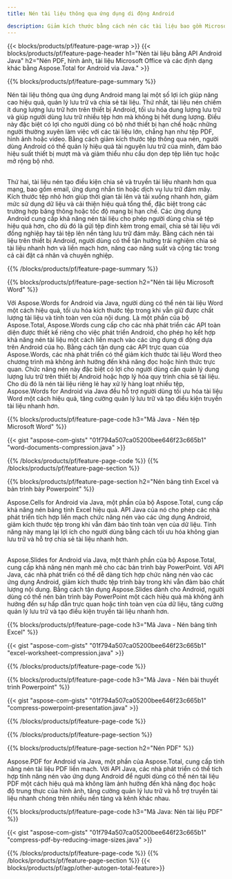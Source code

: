 ```yaml
---
title: Nén tài liệu thông qua ứng dụng di động Android

description: Giảm kích thước bằng cách nén các tài liệu bao gồm Microsoft Word, Excel, PowerPoint, PDF và Hình ảnh thông qua ứng dụng di động của bạn. Kiểm tra kết quả nén trực tuyến.
---
```


{{< blocks/products/pf/feature-page-wrap >}}
{{< blocks/products/pf/feature-page-header h1="Nén tài liệu bằng API Android Java" h2="Nén PDF, hình ảnh, tài liệu Microsoft Office và các định dạng khác bằng Aspose.Total for Android via Java." >}}

{{% blocks/products/pf/feature-page-summary %}}

Nén tài liệu thông qua ứng dụng Android mang lại một số lợi ích giúp nâng cao hiệu quả, quản lý lưu trữ và chia sẻ tài liệu. Thứ nhất, tài liệu nén chiếm ít dung lượng lưu trữ hơn trên thiết bị Android, tối ưu hóa dung lượng lưu trữ và giúp người dùng lưu trữ nhiều tệp hơn mà không bị hết dung lượng. Điều này đặc biệt có lợi cho người dùng có bộ nhớ thiết bị hạn chế hoặc những người thường xuyên làm việc với các tài liệu lớn, chẳng hạn như tệp PDF, hình ảnh hoặc video. Bằng cách giảm kích thước tệp thông qua nén, người dùng Android có thể quản lý hiệu quả tài nguyên lưu trữ của mình, đảm bảo hiệu suất thiết bị mượt mà và giảm thiểu nhu cầu dọn dẹp tệp liên tục hoặc mở rộng bộ nhớ. <br /><br />

Thứ hai, tài liệu nén tạo điều kiện chia sẻ và truyền tài liệu nhanh hơn qua mạng, bao gồm email, ứng dụng nhắn tin hoặc dịch vụ lưu trữ đám mây. Kích thước tệp nhỏ hơn giúp thời gian tải lên và tải xuống nhanh hơn, giảm mức sử dụng dữ liệu và cải thiện hiệu quả tổng thể, đặc biệt trong các trường hợp băng thông hoặc tốc độ mạng bị hạn chế. Các ứng dụng Android cung cấp khả năng nén tài liệu cho phép người dùng chia sẻ tệp hiệu quả hơn, cho dù đó là gửi tệp đính kèm trong email, chia sẻ tài liệu với đồng nghiệp hay tải tệp lên nền tảng lưu trữ đám mây. Bằng cách nén tài liệu trên thiết bị Android, người dùng có thể tận hưởng trải nghiệm chia sẻ tài liệu nhanh hơn và liền mạch hơn, nâng cao năng suất và cộng tác trong cả cài đặt cá nhân và chuyên nghiệp.

{{% /blocks/products/pf/feature-page-summary  %}}

{{% blocks/products/pf/feature-page-section  h2="Nén tài liệu Microsoft Word" %}}

Với Aspose.Words for Android via Java, người dùng có thể nén tài liệu Word một cách hiệu quả, tối ưu hóa kích thước tệp trong khi vẫn giữ được chất lượng tài liệu và tính toàn vẹn của nội dung. Là một phần của bộ Aspose.Total, Aspose.Words cung cấp cho các nhà phát triển các API toàn diện được thiết kế riêng cho việc phát triển Android, cho phép họ kết hợp khả năng nén tài liệu một cách liền mạch vào các ứng dụng di động dựa trên Android của họ. Bằng cách tận dụng các API trực quan của Aspose.Words, các nhà phát triển có thể giảm kích thước tài liệu Word theo chương trình mà không ảnh hưởng đến khả năng đọc hoặc hình thức trực quan. Chức năng nén này đặc biệt có lợi cho người dùng cần quản lý dung lượng lưu trữ trên thiết bị Android hoặc hợp lý hóa quy trình chia sẻ tài liệu. Cho dù đó là nén tài liệu riêng lẻ hay xử lý hàng loạt nhiều tệp, Aspose.Words for Android via Java đều hỗ trợ người dùng tối ưu hóa tài liệu Word một cách hiệu quả, tăng cường quản lý lưu trữ và tạo điều kiện truyền tài liệu nhanh hơn.

{{% blocks/products/pf/feature-page-code h3="Mã Java - Nén tệp Microsoft Word" %}}

{{< gist "aspose-com-gists" "01f794a507ca05200bee646f23c665b1" "word-documents-compression.java" >}}

{{% /blocks/products/pf/feature-page-code  %}}
{{% /blocks/products/pf/feature-page-section %}}

{{% blocks/products/pf/feature-page-section  h2="Nén bảng tính Excel và bản trình bày Powerpoint" %}}

Aspose.Cells for Android via Java, một phần của bộ Aspose.Total, cung cấp khả năng nén bảng tính Excel hiệu quả. API Java của nó cho phép các nhà phát triển tích hợp liền mạch chức năng nén vào các ứng dụng Android, giảm kích thước tệp trong khi vẫn đảm bảo tính toàn vẹn của dữ liệu. Tính năng này mang lại lợi ích cho người dùng bằng cách tối ưu hóa không gian lưu trữ và hỗ trợ chia sẻ tài liệu nhanh hơn. <br /><br />

Aspose.Slides for Android via Java, một thành phần của bộ Aspose.Total, cung cấp khả năng nén mạnh mẽ cho các bản trình bày PowerPoint. Với API Java, các nhà phát triển có thể dễ dàng tích hợp chức năng nén vào các ứng dụng Android, giảm kích thước tệp trình bày trong khi vẫn đảm bảo chất lượng nội dung. Bằng cách tận dụng Aspose.Slides dành cho Android, người dùng có thể nén bản trình bày PowerPoint một cách hiệu quả mà không ảnh hưởng đến sự hấp dẫn trực quan hoặc tính toàn vẹn của dữ liệu, tăng cường quản lý lưu trữ và tạo điều kiện truyền tài liệu nhanh hơn.

{{% blocks/products/pf/feature-page-code h3="Mã Java - Nén bảng tính Excel" %}}

{{< gist "aspose-com-gists" "01f794a507ca05200bee646f23c665b1" "excel-worksheet-compression.java" >}}

{{% /blocks/products/pf/feature-page-code  %}}

{{% blocks/products/pf/feature-page-code h3="Mã Java - Nén bài thuyết trình Powerpoint" %}}

{{< gist "aspose-com-gists" "01f794a507ca05200bee646f23c665b1" "compress-powerpoint-presentation.java" >}}

{{% /blocks/products/pf/feature-page-code  %}}

{{% /blocks/products/pf/feature-page-section %}}

{{% blocks/products/pf/feature-page-section  h2="Nén PDF" %}}

Aspose.PDF for Android via Java, một phần của Aspose.Total, cung cấp tính năng nén tài liệu PDF liền mạch. Với API Java, các nhà phát triển có thể tích hợp tính năng nén vào ứng dụng Android để người dùng có thể nén tài liệu PDF một cách hiệu quả mà không làm ảnh hưởng đến khả năng đọc hoặc độ trung thực của hình ảnh, tăng cường quản lý lưu trữ và hỗ trợ truyền tài liệu nhanh chóng trên nhiều nền tảng và kênh khác nhau.

{{% blocks/products/pf/feature-page-code h3="Mã Java: Nén tài liệu PDF" %}}

{{< gist "aspose-com-gists" "01f794a507ca05200bee646f23c665b1" "compress-pdf-by-reducing-image-sizes.java" >}}

{{% /blocks/products/pf/feature-page-code  %}}
{{% /blocks/products/pf/feature-page-section %}}
{{< blocks/products/pf/agp/other-autogen-total-feature>}}